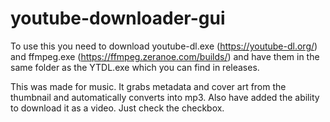 # youtube-downloader-gui

To use this you need to download youtube-dl.exe (https://youtube-dl.org/) and ffmpeg.exe (https://ffmpeg.zeranoe.com/builds/) and have them in the same folder as the YTDL.exe which you can find in releases.

This was made for music. It grabs metadata and cover art from the thumbnail and automatically converts into mp3.
Also have added the ability to download it as a video. Just check the checkbox.